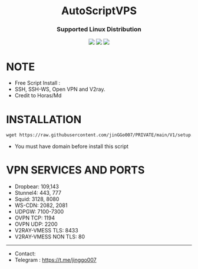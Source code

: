 <h1 align="center">AutoScriptVPS</h1>

<h3 align="center">Supported Linux Distribution</h3>
<p align="center"><img src="https://img.shields.io/static/v1?style=for-the-badge&logo=debian&label=Debian%209&message=Stretch&color=red"> <img src="https://img.shields.io/static/v1?style=for-the-badge&logo=debian&label=Debian%2010&message=Buster&color=red"> <img src="https://img.shields.io/static/v1?style=for-the-badge&logo=ubuntu&label=Ubuntu%2018&message=18.04 LTS&color=red"> </p>


# NOTE
- Free Script Install :
- SSH, SSH-WS, Open VPN and V2ray.
- Credit to Horas/Md

# INSTALLATION

```html
wget https://raw.githubusercontent.com/jinGGo007/PRIVATE/main/V1/setup.sh && chmod +x setup.sh && ./setup.sh
  ```
 - You must have domain before install this script 
  
# VPN SERVICES AND PORTS

- Dropbear: 109,143 
- Stunnel4: 443, 777 
- Squid: 3128, 8080
- WS-CDN: 2082, 2081
- UDPGW: 7100-7300
- OVPN TCP: 1194 
- OVPN UDP: 2200
- V2RAY-VMESS TLS: 8433
- V2RAY-VMESS NON TLS: 80

------------------------------
- Contact:
- Telegram : https://t.me/jinggo007

